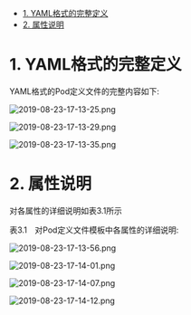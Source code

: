 
<!-- @import "[TOC]" {cmd="toc" depthFrom=1 depthTo=6 orderedList=false} -->

<!-- code_chunk_output -->

- [1. YAML格式的完整定义](#1-yaml格式的完整定义)
- [2. 属性说明](#2-属性说明)

<!-- /code_chunk_output -->

# 1. YAML格式的完整定义

YAML格式的Pod定义文件的完整内容如下: 

![2019-08-23-17-13-25.png](./images/2019-08-23-17-13-25.png)

![2019-08-23-17-13-29.png](./images/2019-08-23-17-13-29.png)

![2019-08-23-17-13-35.png](./images/2019-08-23-17-13-35.png)

# 2. 属性说明

对各属性的详细说明如表3.1所示

表3.1　对Pod定义文件模板中各属性的详细说明:

![2019-08-23-17-13-56.png](./images/2019-08-23-17-13-56.png)

![2019-08-23-17-14-01.png](./images/2019-08-23-17-14-01.png)

![2019-08-23-17-14-07.png](./images/2019-08-23-17-14-07.png)

![2019-08-23-17-14-12.png](./images/2019-08-23-17-14-12.png)

